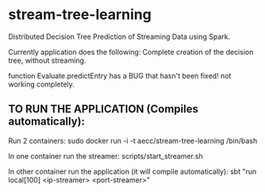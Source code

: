 stream-tree-learning
====================

Distributed Decision Tree Prediction of Streaming Data using Spark.

Currently application does the following: Complete creation of the decision tree, without streaming.

function Evaluate.predictEntry has a BUG that hasn't been fixed! not working completely.

TO RUN THE APPLICATION (Compiles automatically):
----------------------

Run 2 containers:
	sudo docker run -i -t aecc/stream-tree-learning /bin/bash

In one container run the streamer:
	scripts/start_streamer.sh <interface> <port> 

In other container run the application (it will compile automatically):
	sbt "run local[100] \<ip-streamer> \<port-streamer>"


